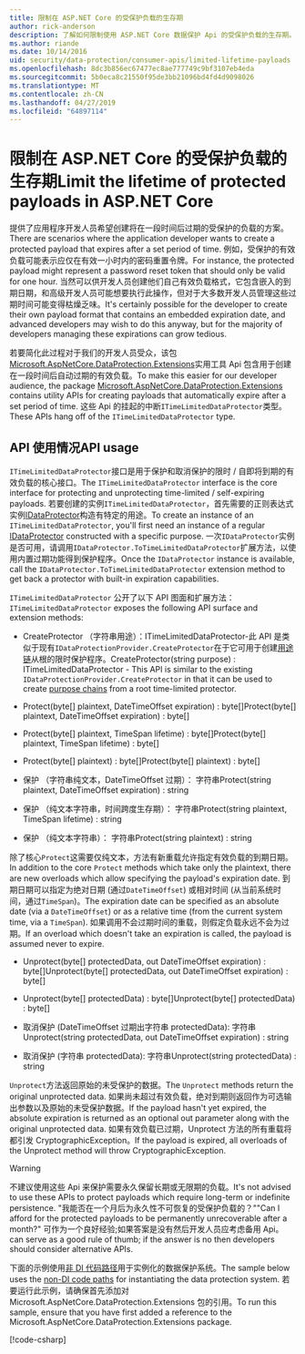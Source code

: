 ```yaml
---
title: 限制在 ASP.NET Core 的受保护负载的生存期
author: rick-anderson
description: 了解如何限制使用 ASP.NET Core 数据保护 Api 的受保护负载的生存期。
ms.author: riande
ms.date: 10/14/2016
uid: security/data-protection/consumer-apis/limited-lifetime-payloads
ms.openlocfilehash: 8dc3b856ec67477ec8ae777749c9bf3107eb4eda
ms.sourcegitcommit: 5b0eca8c21550f95de3bb21096bd4fd4d9098026
ms.translationtype: MT
ms.contentlocale: zh-CN
ms.lasthandoff: 04/27/2019
ms.locfileid: "64897114"
---
```

# <a name="limit-the-lifetime-of-protected-payloads-in-aspnet-core"></a><span data-ttu-id="64605-103">限制在 ASP.NET Core 的受保护负载的生存期</span><span class="sxs-lookup"><span data-stu-id="64605-103">Limit the lifetime of protected payloads in ASP.NET Core</span></span>

<span data-ttu-id="64605-104">提供了应用程序开发人员希望创建将在一段时间后过期的受保护的负载的方案。</span><span class="sxs-lookup"><span data-stu-id="64605-104">There are scenarios where the application developer wants to create a protected payload that expires after a set period of time.</span></span> <span data-ttu-id="64605-105">例如，受保护的有效负载可能表示应仅在有效一小时内的密码重置令牌。</span><span class="sxs-lookup"><span data-stu-id="64605-105">For instance, the protected payload might represent a password reset token that should only be valid for one hour.</span></span> <span data-ttu-id="64605-106">当然可以供开发人员创建他们自己有效负载格式，它包含嵌入的到期日期，和高级开发人员可能想要执行此操作，但对于大多数开发人员管理这些过期时间可能变得枯燥乏味。</span><span class="sxs-lookup"><span data-stu-id="64605-106">It's certainly possible for the developer to create their own payload format that contains an embedded expiration date, and advanced developers may wish to do this anyway, but for the majority of developers managing these expirations can grow tedious.</span></span>

<span data-ttu-id="64605-107">若要简化此过程对于我们的开发人员受众，该包[Microsoft.AspNetCore.DataProtection.Extensions](https://www.nuget.org/packages/Microsoft.AspNetCore.DataProtection.Extensions/)实用工具 Api 包含用于创建在一段时间后自动过期的有效负载。</span><span class="sxs-lookup"><span data-stu-id="64605-107">To make this easier for our developer audience, the package [Microsoft.AspNetCore.DataProtection.Extensions](https://www.nuget.org/packages/Microsoft.AspNetCore.DataProtection.Extensions/) contains utility APIs for creating payloads that automatically expire after a set period of time.</span></span> <span data-ttu-id="64605-108">这些 Api 的挂起的中断`ITimeLimitedDataProtector`类型。</span><span class="sxs-lookup"><span data-stu-id="64605-108">These APIs hang off of the `ITimeLimitedDataProtector` type.</span></span>

## <a name="api-usage"></a><span data-ttu-id="64605-109">API 使用情况</span><span class="sxs-lookup"><span data-stu-id="64605-109">API usage</span></span>

<span data-ttu-id="64605-110">`ITimeLimitedDataProtector`接口是用于保护和取消保护的限时 / 自即将到期的有效负载的核心接口。</span><span class="sxs-lookup"><span data-stu-id="64605-110">The `ITimeLimitedDataProtector` interface is the core interface for protecting and unprotecting time-limited / self-expiring payloads.</span></span> <span data-ttu-id="64605-111">若要创建的实例`ITimeLimitedDataProtector`，首先需要的正则表达式实例[IDataProtector](xref:security/data-protection/consumer-apis/overview)构造有特定的用途。</span><span class="sxs-lookup"><span data-stu-id="64605-111">To create an instance of an `ITimeLimitedDataProtector`, you'll first need an instance of a regular [IDataProtector](xref:security/data-protection/consumer-apis/overview) constructed with a specific purpose.</span></span> <span data-ttu-id="64605-112">一次`IDataProtector`实例是否可用，请调用`IDataProtector.ToTimeLimitedDataProtector`扩展方法，以使用内置过期功能得到保护程序。</span><span class="sxs-lookup"><span data-stu-id="64605-112">Once the `IDataProtector` instance is available, call the `IDataProtector.ToTimeLimitedDataProtector` extension method to get back a protector with built-in expiration capabilities.</span></span>

<span data-ttu-id="64605-113">`ITimeLimitedDataProtector` 公开了以下 API 图面和扩展方法：</span><span class="sxs-lookup"><span data-stu-id="64605-113">`ITimeLimitedDataProtector` exposes the following API surface and extension methods:</span></span>

* <span data-ttu-id="64605-114">CreateProtector （字符串用途）：ITimeLimitedDataProtector-此 API 是类似于现有`IDataProtectionProvider.CreateProtector`在于它可用于创建[用途链](xref:security/data-protection/consumer-apis/purpose-strings)从根的限时保护程序。</span><span class="sxs-lookup"><span data-stu-id="64605-114">CreateProtector(string purpose) : ITimeLimitedDataProtector - This API is similar to the existing `IDataProtectionProvider.CreateProtector` in that it can be used to create [purpose chains](xref:security/data-protection/consumer-apis/purpose-strings) from a root time-limited protector.</span></span>

* <span data-ttu-id="64605-115">Protect(byte[] plaintext, DateTimeOffset expiration) : byte[]</span><span class="sxs-lookup"><span data-stu-id="64605-115">Protect(byte[] plaintext, DateTimeOffset expiration) : byte[]</span></span>

* <span data-ttu-id="64605-116">Protect(byte[] plaintext, TimeSpan lifetime) : byte[]</span><span class="sxs-lookup"><span data-stu-id="64605-116">Protect(byte[] plaintext, TimeSpan lifetime) : byte[]</span></span>

* <span data-ttu-id="64605-117">Protect(byte[] plaintext) : byte[]</span><span class="sxs-lookup"><span data-stu-id="64605-117">Protect(byte[] plaintext) : byte[]</span></span>

* <span data-ttu-id="64605-118">保护 （字符串纯文本，DateTimeOffset 过期）： 字符串</span><span class="sxs-lookup"><span data-stu-id="64605-118">Protect(string plaintext, DateTimeOffset expiration) : string</span></span>

* <span data-ttu-id="64605-119">保护 （纯文本字符串，时间跨度生存期）： 字符串</span><span class="sxs-lookup"><span data-stu-id="64605-119">Protect(string plaintext, TimeSpan lifetime) : string</span></span>

* <span data-ttu-id="64605-120">保护 （纯文本字符串）： 字符串</span><span class="sxs-lookup"><span data-stu-id="64605-120">Protect(string plaintext) : string</span></span>

<span data-ttu-id="64605-121">除了核心`Protect`这需要仅纯文本，方法有新重载允许指定有效负载的到期日期。</span><span class="sxs-lookup"><span data-stu-id="64605-121">In addition to the core `Protect` methods which take only the plaintext, there are new overloads which allow specifying the payload's expiration date.</span></span> <span data-ttu-id="64605-122">到期日期可以指定为绝对日期 (通过`DateTimeOffset`) 或相对时间 (从当前系统时间，通过`TimeSpan`)。</span><span class="sxs-lookup"><span data-stu-id="64605-122">The expiration date can be specified as an absolute date (via a `DateTimeOffset`) or as a relative time (from the current system time, via a `TimeSpan`).</span></span> <span data-ttu-id="64605-123">如果调用不会过期时间的重载，则假定负载永远不会为过期。</span><span class="sxs-lookup"><span data-stu-id="64605-123">If an overload which doesn't take an expiration is called, the payload is assumed never to expire.</span></span>

* <span data-ttu-id="64605-124">Unprotect(byte[] protectedData, out DateTimeOffset expiration) : byte[]</span><span class="sxs-lookup"><span data-stu-id="64605-124">Unprotect(byte[] protectedData, out DateTimeOffset expiration) : byte[]</span></span>

* <span data-ttu-id="64605-125">Unprotect(byte[] protectedData) : byte[]</span><span class="sxs-lookup"><span data-stu-id="64605-125">Unprotect(byte[] protectedData) : byte[]</span></span>

* <span data-ttu-id="64605-126">取消保护 (DateTimeOffset 过期出字符串 protectedData): 字符串</span><span class="sxs-lookup"><span data-stu-id="64605-126">Unprotect(string protectedData, out DateTimeOffset expiration) : string</span></span>

* <span data-ttu-id="64605-127">取消保护 (字符串 protectedData): 字符串</span><span class="sxs-lookup"><span data-stu-id="64605-127">Unprotect(string protectedData) : string</span></span>

<span data-ttu-id="64605-128">`Unprotect`方法返回原始的未受保护的数据。</span><span class="sxs-lookup"><span data-stu-id="64605-128">The `Unprotect` methods return the original unprotected data.</span></span> <span data-ttu-id="64605-129">如果尚未超过有效负载，绝对到期则返回作为可选输出参数以及原始的未受保护数据。</span><span class="sxs-lookup"><span data-stu-id="64605-129">If the payload hasn't yet expired, the absolute expiration is returned as an optional out parameter along with the original unprotected data.</span></span> <span data-ttu-id="64605-130">如果有效负载已过期，Unprotect 方法的所有重载将都引发 CryptographicException。</span><span class="sxs-lookup"><span data-stu-id="64605-130">If the payload is expired, all overloads of the Unprotect method will throw CryptographicException.</span></span>

>[!WARNING]
> <span data-ttu-id="64605-131">不建议使用这些 Api 来保护需要永久保留长期或无限期的负载。</span><span class="sxs-lookup"><span data-stu-id="64605-131">It's not advised to use these APIs to protect payloads which require long-term or indefinite persistence.</span></span> <span data-ttu-id="64605-132">"我能否在一个月后为永久性不可恢复的受保护负载的？"</span><span class="sxs-lookup"><span data-stu-id="64605-132">"Can I afford for the protected payloads to be permanently unrecoverable after a month?"</span></span> <span data-ttu-id="64605-133">可作为一个良好经验;如果答案是没有然后开发人员应考虑备用 Api。</span><span class="sxs-lookup"><span data-stu-id="64605-133">can serve as a good rule of thumb; if the answer is no then developers should consider alternative APIs.</span></span>

<span data-ttu-id="64605-134">下面的示例使用[非 DI 代码路径](xref:security/data-protection/configuration/non-di-scenarios)用于实例化的数据保护系统。</span><span class="sxs-lookup"><span data-stu-id="64605-134">The sample below uses the [non-DI code paths](xref:security/data-protection/configuration/non-di-scenarios) for instantiating the data protection system.</span></span> <span data-ttu-id="64605-135">若要运行此示例，请确保首先添加对 Microsoft.AspNetCore.DataProtection.Extensions 包的引用。</span><span class="sxs-lookup"><span data-stu-id="64605-135">To run this sample, ensure that you have first added a reference to the Microsoft.AspNetCore.DataProtection.Extensions package.</span></span>

[!code-csharp[](limited-lifetime-payloads/samples/limitedlifetimepayloads.cs)]
